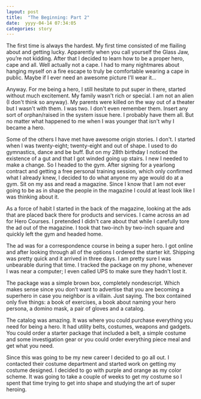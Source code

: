 ```yaml
---
layout: post
title:  "The Beginning: Part 2"
date:  yyyy-04-14 07:34:05
categories: story
---
```


The first time is always the hardest. My first time consisted of me flailing about and getting lucky. Apparently when you call yourself the Glass Jaw, you’re not kidding. After that I decided to learn how to be a proper hero, cape and all. Well actually not a cape. I had to many nightmares about hanging myself on a fire escape to truly be comfortable wearing a cape in public. Maybe if I ever need an awesome picture I'll wear it... 

Anyway. For me being a hero, I still hesitate to put super in there, started without much excitement. My family wasn't rich or special. I am not an alien (I don't think so anyway). My parents were killed on the way out of a theater but I wasn't with them. I was two. I don't even remember them. Insert any sort of orphan/raised in the system issue here. I probably have them all. But no matter what happened to me when I was younger that isn't why I became a hero. 

Some of the others I have met have awesome origin stories. I don't. I started when I was twenty-eight; twenty-eight and out of shape. I used to do gymnastics, dance and be buff. But on my 28th birthday I noticed the existence of a gut and that I got winded going up stairs. I new I needed to make a change. So I headed to the gym. After signing for a yearlong contract and getting a free personal training session, which only confirmed what I already knew, I decided to do what anyone my age would do at a gym. Sit on my ass and read a magazine. Since I know that I am not ever going to be as in shape the people in the magazine I could at least look like I was thinking about it. 

As a force of habit I started in the back of the magazine, looking at the ads that are placed back there for products and services. I came across an ad for Hero Courses. I pretended I didn't care about that while I carefully tore the ad out of the magazine. I took that two-inch by two-inch square and quickly left the gym and headed home. 

The ad was for a correspondence course in being a super hero. I got online and after looking through all of the options I ordered the starter kit. Shipping was pretty quick and it arrived in three days. I am pretty sure I was unbearable during that time. I tracked the package on my phone, whenever I was near a computer; I even called UPS to make sure they hadn't lost it. 

The package was a simple brown box, completely nondescript. Which makes sense since you don’t want to advertise that you are becoming a superhero in case you neighbor is a villain. Just saying. The box contained only five things: a book of exercises, a book about naming your hero persona, a domino mask, a pair of gloves and a catalog. 

The catalog was amazing. It was where you could purchase everything you need for being a hero. It had utility belts, costumes, weapons and gadgets. You could order a starter package that included a belt, a simple costume and some investigation gear or you could order everything piece meal and get what you need. 

Since this was going to be my new career I decided to go all out. I contacted their costume department and started work on getting my costume designed. I decided to go with purple and orange as my color scheme. It was going to take a couple of weeks to get my costume so I spent that time trying to get into shape and studying the art of super heroing.
